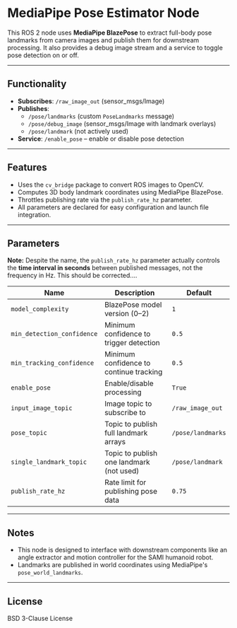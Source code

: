 # MediaPipe Pose Estimator Node

This ROS 2 node uses **MediaPipe BlazePose** to extract full-body pose landmarks from camera images and publish them for downstream processing. It also provides a debug image stream and a service to toggle pose detection on or off.

---

## Functionality

- **Subscribes**: `/raw_image_out` (sensor_msgs/Image)
- **Publishes**:
  - `/pose/landmarks` (custom `PoseLandmarks` message)
  - `/pose/debug_image` (sensor_msgs/Image with landmark overlays)
  - `/pose/landmark` (not actively used)
- **Service**: `/enable_pose` – enable or disable pose detection

---

## Features

- Uses the `cv_bridge` package to convert ROS images to OpenCV.
- Computes 3D body landmark coordinates using MediaPipe BlazePose.
- Throttles publishing rate via the `publish_rate_hz` parameter.
- All parameters are declared for easy configuration and launch file integration.

---

## Parameters

**Note:** Despite the name, the `publish_rate_hz` parameter actually controls the **time interval in seconds** between published messages, not the frequency in Hz. This should be corrected....


| Name                      | Description                                 | Default  |
|---------------------------|---------------------------------------------|----------|
| `model_complexity`        | BlazePose model version (0–2)               | `1`      |
| `min_detection_confidence`| Minimum confidence to trigger detection     | `0.5`    |
| `min_tracking_confidence` | Minimum confidence to continue tracking     | `0.5`    |
| `enable_pose`             | Enable/disable processing                   | `True`   |
| `input_image_topic`       | Image topic to subscribe to                 | `/raw_image_out` |
| `pose_topic`              | Topic to publish full landmark arrays       | `/pose/landmarks` |
| `single_landmark_topic`   | Topic to publish one landmark (not used)    | `/pose/landmark` |
| `publish_rate_hz`         | Rate limit for publishing pose data         | `0.75`   |

---

## Notes

- This node is designed to interface with downstream components like an angle extractor and motion controller for the SAMI humanoid robot.
- Landmarks are published in world coordinates using MediaPipe's `pose_world_landmarks`.

---
##  License

BSD 3-Clause License


